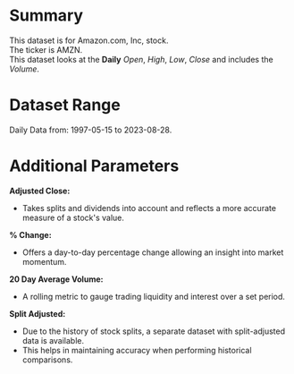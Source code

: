 # Summary

This dataset is for Amazon.com, Inc, stock.  
The ticker is AMZN.  
This dataset looks at the **Daily** _Open_, _High_, _Low_, _Close_ and includes the _Volume_.  

# Dataset Range

Daily Data from: 1997-05-15 to 2023-08-28.

# Additional Parameters

**Adjusted Close:**

* Takes splits and dividends into account and reflects a more accurate measure of a stock's value.  
 
**% Change:**

* Offers a day-to-day percentage change allowing an insight into market momentum.  

**20 Day Average Volume:**

* A rolling metric to gauge trading liquidity and interest over a set period.

**Split Adjusted:**

* Due to the history of stock splits, a separate dataset with split-adjusted data is available.
* This helps in maintaining accuracy when performing historical comparisons.
